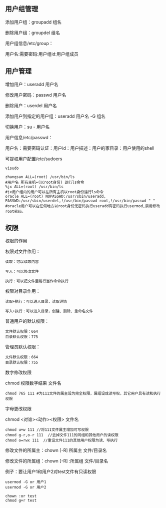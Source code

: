 ## 用户组管理

添加用户组：groupadd 组名

删除用户组：groupdel 组名



用户组信息/etc/group：

用户名:需要密码:用户组id:用户组成员

## 用户管理

增加用户：useradd 用户名

修改用户密码：passwd 用户名

删除用户：userdel 用户名

添加用户到指定的用户组：useradd 用户名 -G 组名

切换用户：su - 用户名



用户信息/etc/passwd：

用户名：需要密码认证：用户id：用户描述：用户的家目录：用户使用的shell



可提权用户配置/etc/sudoers

```shell
visudo

zhangsan ALL=(root) /usr/bin/ls
#用户名 所有主机=(以root身份) 运行ls命令
%jx ALL=(root) /usr/bin/ls
#jx用户组内的用户可以在所有主机以root身份运行ls命令
oracle ALL=(root) NOPASSWD:/usr/sbin/useradd, PASSWD:/usr/sbin/userdel,!/usr/bin/passwd root,!/usr/bin/passwd " "
#oracle用户可以在任何地方以root身份无密码执行useradd有密码执行usermod,禁用修改root密码。
```

## 权限

权限的作用

权限对文件作用：

```text
读取：可以读取内容

写入：可以修改文件

执行：可以把文件里每行当作命令执行
```

权限对目录作用：

```text
读取+执行：可以进入目录，读取详情

写入+执行：可以进入目录，创建、删除、重命名文件
```

普通用户的默认权限：

```text
文件默认权限：664
目录默认权限：775
```

管理员默认权限：

```text
文件默认权限：664
目录默认权限：755
```



数字修改权限

chmod 权限数字结果 文件名

```shell
chmod 765 111 #为111文件的属主设为完全权限，属组设成读写权，其它用户具有读和执行权限 
```

字母更改权限

chmod <对谁><动作><权限> 文件名

```shell
chmod u+w 111 //将111文件属主增加可写权限 
chmod g-r,o-r 111  //去掉文件111的同组和其他用户的读权限 
chmod o=rwx 111  //重设文件111的其他用户权限为读、写执行
```



修改文件的所属主：chown [-R] 所属主 文件/目录名

修改文件的所属组：chown [-R] :所属组 文件/目录名



例子：要让用户1和用户2对test文件有只读权限

```shell
usermod -G or 用户1
usermod -G or 用户2

chown :or test
chmod g+r test
```






